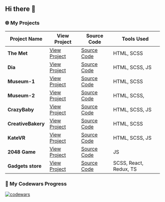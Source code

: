 ## Hi there 👋

### 🌐 My Projects

| Project Name   | View Project                                              | Source Code                                             | Tools Used                  |
| -------------- | ---------------------------------------------------------- | ------------------------------------------------------ | --------------------------- |
| **The Met**    | [View Project](https://bezushk0.github.io/the-met_landing/) | [Source Code](https://github.com/Bezushk0/the-met_landing) | HTML, SCSS       |
| **Dia**        | [View Project](https://bezushk0.github.io/Dia)             | [Source Code](https://github.com/Bezushk0/Dia)            | HTML, SCSS, JS       |
| **Museum-1**   | [View Project](https://bezushk0.github.io/Museum-1/)       | [Source Code](https://github.com/Bezushk0/Museum-1)       | HTML, SCSS       |
| **Museum-2**   | [View Project](https://bezushk0.github.io/Museum-2/)       | [Source Code](https://github.com/Bezushk0/Museum-2)       | HTML, SCSS,        |
| **CrazyBaby**  | [View Project](https://bezushk0.github.io/CrazyBaby/)      | [Source Code](https://github.com/Bezushk0/CrazyBaby/)     | HTML, SCSS, JS |
| **CreativeBakery** | [View Project](https://bezushk0.github.io/CreativeBakery/) | [Source Code](https://github.com/Bezushk0/CreativeBakery) | HTML, SCSS |
| **KateVR**     | [View Project](https://bezushk0.github.io/KateVR/)         | [Source Code](https://github.com/Bezushk0/KateVR/)        | HTML, SCSS, JS |
| **2048 Game**     | [View Project](https://bezushk0.github.io/2048_game_js/)         | [Source Code](https://github.com/Bezushk0/2048_game_js)        | JS |
| **Gadgets store**     | [View Project](https://bezushk0.github.io/Gadgets-store)         | [Source Code](https://github.com/Bezushk0/Gadgets-store)        | SCSS, React, Redux, TS|
   

###

### 📜 My Codewars Progress

[![codewars](https://www.codewars.com/users/Bezushk0/badges/large)](https://www.codewars.com/users/Bezushk0)

<!--
**Bezushk0/bezushk0** is a ✨ _special_ ✨ repository because its `README.md` (this file) appears on your GitHub profile.

Here are some ideas to get you started:

- 🔭 I’m currently working on ...
- 🌱 I’m currently learning ...
- 👯 I’m looking to collaborate on ...
- 🤔 I’m looking for help with ...
- 💬 Ask me about ...
- 📫 How to reach me: ...
- 😄 Pronouns: ...
- ⚡ Fun fact: ...
-->
